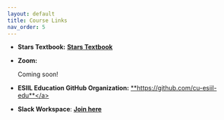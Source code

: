 ```yaml
---
layout: default
title: Course Links
nav_order: 5
---
```



* **Stars Textbook:**
  <a 
    href="https://cu-esiil-edu.github.io/esiil-learning-portal/stars/pages/00-course-overviews/stars/00-home.html" 
    target="_blank">
      **Stars Textbook**
  </a>
  
* **Zoom:**

  Coming soon!
  
* **ESIIL Education GitHub Organization:**
   <a href="https://github.com/cu-esiil-edu" target="_blank">**https://github.com/cu-esiil-edu**</a>
  
* **Slack Workspace**: 
   <a 
     href="https://join.slack.com/t/esiilstars/shared_invite/zt-1r8wsftrl-9iMUj5gf6jWQH6sIKQer8A" 
     target="_blank">
       **Join here**
   </a>
